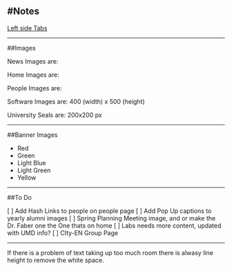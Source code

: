 #Notes
---
[Left side Tabs](http://www.bootply.com/74926)

---
##Images

News Images are: 

Home Images are:  

People Images are:  

Software Images are: 400 (width) x 500 (height)

University Seals are:  200x200 px 

---
##Banner Images

- Red
- Green
- Light Blue
- Light Green
- Yellow

---
##To Do

[ ] Add Hash Links to people on people page
[ ] Add Pop Up captions to yearly alumni images
[ ] Spring Planning Meeting image, and or make the Dr. Faber one the One thats on home
[ ] Labs needs more content, updated with UMD info?
[ ] CIty-EN Group Page

---
If there is a problem of text taking up too much room there is alwasy line height to remove the white space.